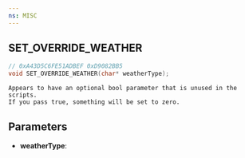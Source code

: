 ```yaml
---
ns: MISC
---
```

## SET_OVERRIDE_WEATHER

```c
// 0xA43D5C6FE51ADBEF 0xD9082BB5
void SET_OVERRIDE_WEATHER(char* weatherType);
```

```
Appears to have an optional bool parameter that is unused in the scripts.  
If you pass true, something will be set to zero.  
```

## Parameters
* **weatherType**: 

